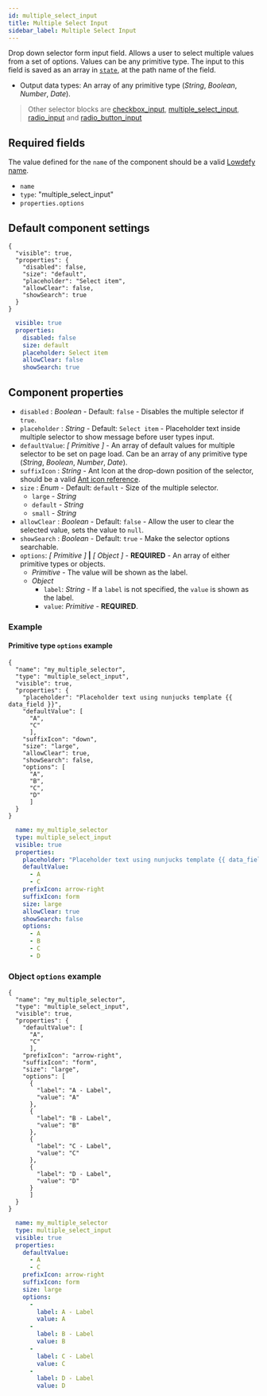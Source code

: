 ```yaml
---
id: multiple_select_input
title: Multiple Select Input
sidebar_label: Multiple Select Input
---
```


Drop down selector form input field. Allows a user to select multiple values from a set of options. Values can be any primitive type.
The input to this field is saved as an array in [`state`](concepts/state.md), at the path name of the field.

- Output data types: An array of any primitive type (_String_, _Boolean_, _Number_, _Date_).

>Other selector blocks are [checkbox_input](checkbox_input.md), [multiple_select_input](multiple_select_input.md), [radio_input](radio_input.md) and [radio_button_input](radio_button_input.md)

## Required fields

The value defined for the `name` of the component should be a valid [Lowdefy name](concepts/lowdefy-file.md#names-and-ids).

- `name`
- `type`: "multiple_select_input"
- `properties.options`

## Default component settings
<!--DOCUSAURUS_CODE_TABS-->
<!--JSON-->
```json5
{
  "visible": true,
  "properties": {
    "disabled": false,
    "size": "default",
    "placeholder": "Select item",
    "allowClear": false,
    "showSearch": true
  }
}
```
<!--YAML-->
```yaml
  visible: true
  properties:
    disabled: false
    size: default
    placeholder: Select item
    allowClear: false
    showSearch: true
```
<!--END_DOCUSAURUS_CODE_TABS-->

## Component properties

- `disabled` : _Boolean_ - Default: `false` - Disables the multiple selector if `true`.
- `placeholder` : _String_ - Default: `Select item` - Placeholder text inside multiple selector to show message before user types input.
- `defaultValue`: _[ Primitive ]_ - An array of default values for multiple selector to be set on page load. Can be an array of any primitive type (_String_, _Boolean_, _Number_, _Date_).
- `suffixIcon` :  _String_ - Ant Icon at the drop-down position of the selector, should be a valid [Ant icon reference](https://ant.design/components/icon/).
- `size` : _Enum_ - Default: `default` - Size of the multiple selector.
  - `large` - _String_
  - `default` - _String_
  - `small` - _String_
- `allowClear` : _Boolean_ - Default: `false` - Allow the user to clear the selected value, sets the value to `null`.
- `showSearch` :  _Boolean_ - Default: `true` - Make the selector options searchable.
- `options`: _[ Primitive ]_ **|** _[ Object ]_ - **REQUIRED** - An array of either primitive types or objects.
  - _Primitive_ - The value will be shown as the label.
  - _Object_
    - `label`: _String_ - If a `label` is not specified, the `value` is shown as the label.
    - `value`: _Primitive_ -  **REQUIRED**.

### Example

#### Primitive type `options` example
<!--DOCUSAURUS_CODE_TABS-->
<!--JSON-->
```json5
{
  "name": "my_multiple_selector",
  "type": "multiple_select_input",
  "visible": true,
  "properties": {
    "placeholder": "Placeholder text using nunjucks template {{ data_field }}",
    "defaultValue": [
      "A",
      "C"
      ],
    "suffixIcon": "down",
    "size": "large",
    "allowClear": true,
    "showSearch": false,
    "options": [
      "A",
      "B",
      "C",
      "D"
      ]
  }
}
```
<!--YAML-->
```yaml
  name: my_multiple_selector
  type: multiple_select_input
  visible: true
  properties:
    placeholder: "Placeholder text using nunjucks template {{ data_field }}"
    defaultValue:
      - A
      - C
    prefixIcon: arrow-right
    suffixIcon: form
    size: large
    allowClear: true
    showSearch: false
    options:
      - A
      - B
      - C
      - D
```
<!--END_DOCUSAURUS_CODE_TABS-->

### Object `options` example
<!--DOCUSAURUS_CODE_TABS-->
<!--JSON-->
```json5
{
  "name": "my_multiple_selector",
  "type": "multiple_select_input",
  "visible": true,
  "properties": {
    "defaultValue": [
      "A",
      "C"
      ],
    "prefixIcon": "arrow-right",
    "suffixIcon": "form",
    "size": "large",
    "options": [
      {
        "label": "A - Label",
        "value": "A"
      },
      {
        "label": "B - Label",
        "value": "B"
      },
      {
        "label": "C - Label",
        "value": "C"
      },
      {
        "label": "D - Label",
        "value": "D"
      }
      ]
  }
}
```
<!--YAML-->
```yaml
  name: my_multiple_selector
  type: multiple_select_input
  visible: true
  properties:
    defaultValue:
      - A
      - C
    prefixIcon: arrow-right
    suffixIcon: form
    size: large
    options:
      -
        label: A - Label
        value: A
      -
        label: B - Label
        value: B
      -
        label: C - Label
        value: C
      -
        label: D - Label
        value: D
```
<!--END_DOCUSAURUS_CODE_TABS-->
